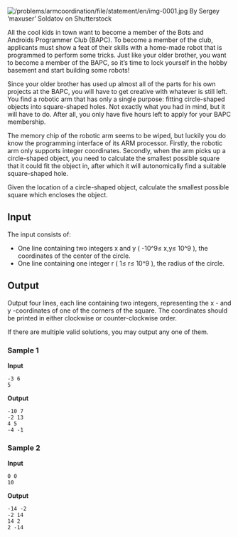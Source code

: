 ![/problems/armcoordination/file/statement/en/img-0001.jpg](https://open.kattis.com/problems/armcoordination/file/statement/en/img-0001.jpg)
By Sergey ‘maxuser’ Soldatov on Shutterstock

All the cool kids in town want to become a member of the
Bots and Androids Programmer Club (BAPC). To become a member of
the club, applicants must show a feat of their skills with a
home-made robot that is programmed to perform some tricks. Just
like your older brother, you want to become a member of the
BAPC, so it’s time to lock yourself in the hobby basement and
start building some robots!

Since your older brother has used up almost all of the parts
for his own projects at the BAPC, you will have to get creative
with whatever is still left. You find a robotic arm that has
only a single purpose: fitting circle-shaped objects into
square-shaped holes. Not exactly what you had in mind, but it
will have to do. After all, you only have five hours left to
apply for your BAPC membership.

The memory chip of the robotic arm seems to be wiped, but
luckily you do know the programming interface of its ARM
processor. Firstly, the robotic arm only supports integer
coordinates. Secondly, when the arm picks up a circle-shaped
object, you need to calculate the smallest possible square that
it could fit the object in, after which it will autonomically
find a suitable square-shaped hole.

Given the location of a circle-shaped object, calculate the
smallest possible square which encloses the object.

## Input
The input consists of:

- One line containing two integers x and y ( -10^9≤ x,y≤ 10^9 ), the
coordinates of the center of the circle.
- One line containing one integer r ( 1≤ r≤ 10^9 ), the radius of
the circle.

## Output
Output four lines, each line containing two integers,
representing the x - and y -coordinates of one of
the corners of the square. The coordinates should be printed in
either clockwise or counter-clockwise order.

If there are multiple valid solutions, you may output any
one of them.

### Sample 1
**Input**
```text
-3 6
5
```
**Output**
```text
-10 7
-2 13
4 5
-4 -1
```

### Sample 2
**Input**
```text
0 0
10
```
**Output**
```text
-14 -2
-2 14
14 2
2 -14
```
